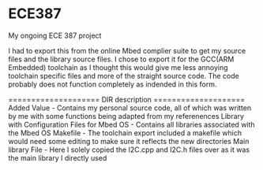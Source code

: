 # ECE387
My ongoing ECE 387 project

I had to export this from the online Mbed complier suite to get my source files and the library source files. I chose to export it for the 
GCC(ARM Embedded) toolchain as I thought this would give me less annoying toolchain specific files and more of the straight source code. The 
code probably does not function completely as indended in this form.

==================== DIR description ====================
Added Value - Contains my personal source code, all of which was written by me with some functions being adapted from my referenences
Library with Configuration Files for Mbed OS - Contains all libraries associated with the Mbed OS
Makefile - The toolchain export included a makefile which would need some editing to make sure it reflects the new directories
Main library File - Here I solely copied the I2C.cpp and I2C.h files over as it was the main library I directly used 
